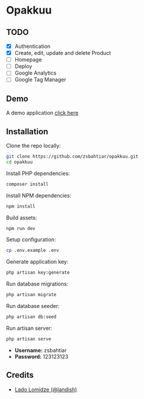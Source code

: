 # Opakkuu

## TODO
- [x] Authentication
- [x] Create, edit, update and delete Product
- [ ] Homepage
- [ ] Deploy
- [ ] Google Analytics
- [ ] Google Tag Manager

## Demo
A demo application [click here](https://opakkuu.herokuapp.com/)

## Installation

Clone the repo locally:

```sh
git clone https://github.com/zsbahtiar/opakkuu.git
cd opakkuu
```

Install PHP dependencies:

```sh
composer install
```

Install NPM dependencies:

```sh
npm install
```

Build assets:

```sh
npm run dev
```

Setup configuration:

```sh
cp .env.example .env
```

Generate application key:

```sh
php artisan key:generate
```

Run database migrations:

```sh
php artisan migrate
```

Run database seeder:

```sh
php artisan db:seed
```

Run artisan server:

```sh
php artisan serve
```

- **Username:** zsbahtiar
- **Password:** 123123123



## Credits


- [Lado Lomidze (@landish)](https://github.com/Landish/pingcrm-react)
